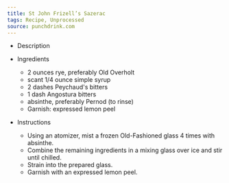```yaml
---
title: St John Frizell’s Sazerac
tags: Recipe, Unprocessed
source: punchdrink.com
---
```

- Description

- Ingredients
  - 2 ounces rye, preferably Old Overholt
  - scant 1/4 ounce simple syrup
  - 2 dashes Peychaud's bitters
  - 1 dash Angostura bitters
  - absinthe, preferably Pernod (to rinse)
  - Garnish: expressed lemon peel
- Instructions
  - Using an atomizer, mist a frozen Old-Fashioned glass 4 times with absinthe.
  - Combine the remaining ingredients in a mixing glass over ice and stir until chilled.
  - Strain into the prepared glass.
  - Garnish with an expressed lemon peel.

